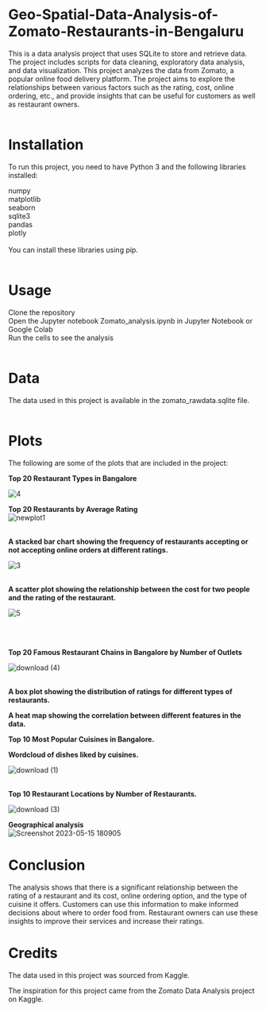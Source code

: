# Geo-Spatial-Data-Analysis-of-Zomato-Restaurants-in-Bengaluru
This is a data analysis project that uses SQLite to store and retrieve data. The project includes scripts for data cleaning, exploratory data analysis, and data visualization. 
This project analyzes the data from Zomato, a popular online food delivery platform. The project aims to explore the relationships between various factors such as the rating, cost, online ordering, etc., and provide insights that can be useful for customers as well as restaurant owners. <br> <br>
# Installation <br>
To run this project, you need to have Python 3 and the following libraries installed:

numpy <br>
matplotlib<br>
seaborn<br>
sqlite3<br>
pandas<br>
plotly<br><br>
You can install these libraries using pip.<br><br>

# Usage<br>
Clone the repository<br>
Open the Jupyter notebook Zomato_analysis.ipynb in Jupyter Notebook or Google Colab<br>
Run the cells to see the analysis<br><br>

# Data<br>
The data used in this project is available in the zomato_rawdata.sqlite file.<br><br>

# Plots<br>
The following are some of the plots that are included in the project:<br>


**Top 20 Restaurant Types in Bangalore**<br>

![4](https://github.com/shivam-gupta0/Geo-Spatial-Data-Analysis-of-Zomato-Restaurants-in-Bengaluru/assets/85798077/abf73089-dc8f-4627-99fb-d3c6cfae41ac)


**Top 20 Restaurants by Average Rating**<br>
![newplot1](https://github.com/shivam-gupta0/Geo-Spatial-Data-Analysis-of-Zomato-Restaurants-in-Bengaluru/assets/85798077/8bba077a-c577-41c3-9907-5057b039ca81)<br><br>



**A stacked bar chart showing the frequency of restaurants accepting or not accepting online orders at different ratings.**<br>

![3](https://github.com/shivam-gupta0/Geo-Spatial-Data-Analysis-of-Zomato-Restaurants-in-Bengaluru/assets/85798077/c8ffe95e-405e-4637-a5b2-5346588587ac)
<br><br>

**A scatter plot showing the relationship between the cost for two people and the rating of the restaurant.**<br>

![5](https://github.com/shivam-gupta0/Geo-Spatial-Data-Analysis-of-Zomato-Restaurants-in-Bengaluru/assets/85798077/9fa19d64-28ea-424d-9ff4-cd903938116e)


<br><br>

**Top 20 Famous Restaurant Chains in Bangalore by Number of Outlets**<br>

![download (4)](https://github.com/shivam-gupta0/Geo-Spatial-Data-Analysis-of-Zomato-Restaurants-in-Bengaluru/assets/85798077/9a112e85-4b7a-40ca-a0e6-c9afd7bb3bfc)<br><br>


**A box plot showing the distribution of ratings for different types of restaurants.**<br>


**A heat map showing the correlation between different features in the data.**<br>

**Top 10 Most Popular Cuisines in Bangalore.**<br>



**Wordcloud of dishes liked by cuisines.**<br>

![download (1)](https://github.com/shivam-gupta0/Geo-Spatial-Data-Analysis-of-Zomato-Restaurants-in-Bengaluru/assets/85798077/c897db39-0476-4462-8020-61c012e059c9) <br><br>

**Top 10 Restaurant Locations by Number of Restaurants.**

![download (3)](https://github.com/shivam-gupta0/Geo-Spatial-Data-Analysis-of-Zomato-Restaurants-in-Bengaluru/assets/85798077/a5b1dd5c-6b30-4ab8-8988-5bb868114b1c)


**Geographical analysis** <br>
![Screenshot 2023-05-15 180905](https://github.com/shivam-gupta0/Geo-Spatial-Data-Analysis-of-Zomato-Restaurants-in-Bengaluru/assets/85798077/ec5f7a3d-c9de-4201-965d-13f7518e1245)


# Conclusion<br>
The analysis shows that there is a significant relationship between the rating of a restaurant and its cost, online ordering option, and the type of cuisine it offers. Customers can use this information to make informed decisions about where to order food from. Restaurant owners can use these insights to improve their services and increase their ratings.<br>

# Credits
The data used in this project was sourced from Kaggle.<br>

The inspiration for this project came from the Zomato Data Analysis project on Kaggle.<br>
